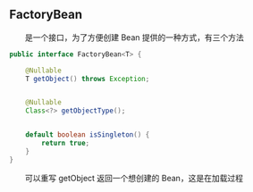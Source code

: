 ## FactoryBean

&emsp;&emsp;是一个接口，为了方便创建 Bean 提供的一种方式，有三个方法
```java
public interface FactoryBean<T> {

	@Nullable
	T getObject() throws Exception;


	@Nullable
	Class<?> getObjectType();


	default boolean isSingleton() {
		return true;
	}
}
```
&emsp;&emsp;可以重写 getObject 返回一个想创建的 Bean，这是在加载过程